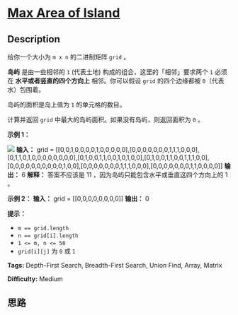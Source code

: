 # [Max Area of Island][title]

## Description

给你一个大小为 `m x n` 的二进制矩阵 `grid` 。

**岛屿**  是由一些相邻的 `1` (代表土地) 构成的组合，这里的「相邻」要求两个 `1` 必须在 **水平或者竖直的四个方向上** 相邻。你可以假设
`grid` 的四个边缘都被 `0`（代表水）包围着。

岛屿的面积是岛上值为 `1` 的单元格的数目。

计算并返回 `grid` 中最大的岛屿面积。如果没有岛屿，则返回面积为 `0` 。



**示例 1：**

![](https://assets.leetcode.com/uploads/2021/05/01/maxarea1-grid.jpg)
            **输入：** grid = [[0,0,1,0,0,0,0,1,0,0,0,0,0],[0,0,0,0,0,0,0,1,1,1,0,0,0],[0,1,1,0,1,0,0,0,0,0,0,0,0],[0,1,0,0,1,1,0,0,1,0,1,0,0],[0,1,0,0,1,1,0,0,1,1,1,0,0],[0,0,0,0,0,0,0,0,0,0,1,0,0],[0,0,0,0,0,0,0,1,1,1,0,0,0],[0,0,0,0,0,0,0,1,1,0,0,0,0]]    **输出：** 6    **解释：** 答案不应该是 11 ，因为岛屿只能包含水平或垂直这四个方向上的 1 。    

**示例 2：**
            **输入：** grid = [[0,0,0,0,0,0,0,0]]    **输出：** 0    



**提示：**

  * `m == grid.length`
  * `n == grid[i].length`
  * `1 <= m, n <= 50`
  * `grid[i][j]` 为 `0` 或 `1`


**Tags:** Depth-First Search, Breadth-First Search, Union Find, Array, Matrix

**Difficulty:** Medium

## 思路

[title]: https://leetcode-cn.com/problems/max-area-of-island
